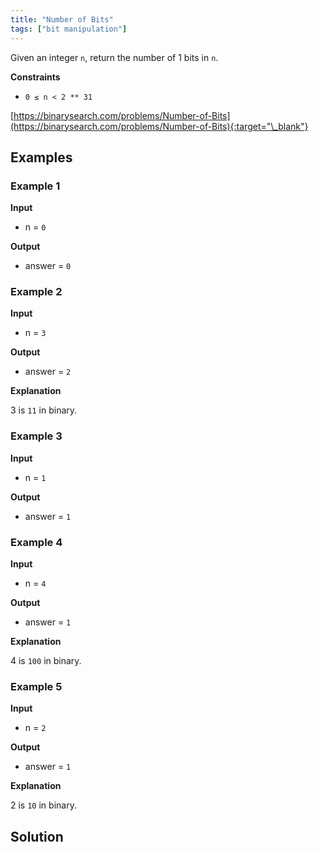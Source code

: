 ```yaml
---
title: "Number of Bits"
tags: ["bit manipulation"]
---
```


Given an integer `n`, return the number of 1 bits in `n`.

**Constraints**

- `0 ≤ n < 2 ** 31`

[https://binarysearch.com/problems/Number-of-Bits](https://binarysearch.com/problems/Number-of-Bits){:target="\_blank"}

## Examples

### Example 1

**Input**

- n = `0`

**Output**

- answer = `0`

### Example 2

**Input**

- n = `3`

**Output**

- answer = `2`

**Explanation**

3 is `11` in binary.

### Example 3

**Input**

- n = `1`

**Output**

- answer = `1`

### Example 4

**Input**

- n = `4`

**Output**

- answer = `1`

**Explanation**

4 is `100` in binary.

### Example 5

**Input**

- n = `2`

**Output**

- answer = `1`

**Explanation**

2 is `10` in binary.

## Solution

<script src="https://gist.github.com/yaeba/16da7be5123724fcf6eccc25581cef5a.js?file=Number-of-Bits.cpp"></script>
